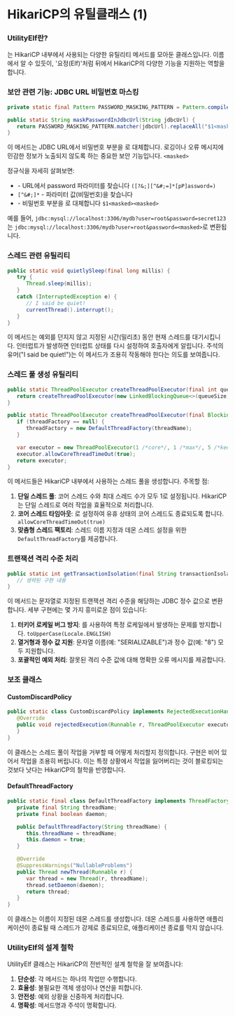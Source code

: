 # HikariCP의 유틸클래스 (1)

### UtilityElf란?

는 HikariCP 내부에서 사용되는 다양한 유틸리티 메서드를 모아둔 클래스입니다. 이름에서 알 수 있듯이, '요정(Elf)'처럼 뒤에서 HikariCP의 다양한 기능을 지원하는 역할을 합니다.

### 보안 관련 기능: JDBC URL 비밀번호 마스킹

```java
private static final Pattern PASSWORD_MASKING_PATTERN = Pattern.compile("([?&;][^&#;=]*[pP]assword=)[^&#;]*");

public static String maskPasswordInJdbcUrl(String jdbcUrl) {
   return PASSWORD_MASKING_PATTERN.matcher(jdbcUrl).replaceAll("$1<masked>");
}
```

이 메서드는 JDBC URL에서 비밀번호 부분을 로 대체합니다. 로깅이나 오류 메시지에 민감한 정보가 노출되지 않도록 하는 중요한 보안 기능입니다. `<masked>`

정규식을 자세히 살펴보면:

* \- URL에서 password 파라미터를 찾습니다 `([?&;][^&#;=]*[pP]assword=)`
* `[^&#;]*` - 파라미터 값(비밀번호)을 찾습니다
* \- 비밀번호 부분을 로 대체합니다 `$1<masked><masked>`

예를 들어, `jdbc:mysql://localhost:3306/mydb?user=root&password=secret123`는 `jdbc:mysql://localhost:3306/mydb?user=root&password=<masked>`로 변환됩니다.

### 스레드 관련 유틸리티

```java
public static void quietlySleep(final long millis) {
   try {
      Thread.sleep(millis);
   }
   catch (InterruptedException e) {
      // I said be quiet!
      currentThread().interrupt();
   }
}
```

이 메서드는 예외를 던지지 않고 지정된 시간(밀리초) 동안 현재 스레드를 대기시킵니다. 인터럽트가 발생하면 인터럽트 상태를 다시 설정하여 호출자에게 알립니다. 주석의 유머("I said be quiet!")는 이 메서드가 조용히 작동해야 한다는 의도를 보여줍니다.

### 스레드 풀 생성 유틸리티

```java
public static ThreadPoolExecutor createThreadPoolExecutor(final int queueSize, final String threadName, ThreadFactory threadFactory, final RejectedExecutionHandler policy) {
   return createThreadPoolExecutor(new LinkedBlockingQueue<>(queueSize), threadName, threadFactory, policy);
}

public static ThreadPoolExecutor createThreadPoolExecutor(final BlockingQueue<Runnable> queue, final String threadName, ThreadFactory threadFactory, final RejectedExecutionHandler policy) {
   if (threadFactory == null) {
      threadFactory = new DefaultThreadFactory(threadName);
   }

   var executor = new ThreadPoolExecutor(1 /*core*/, 1 /*max*/, 5 /*keepalive*/, SECONDS, queue, threadFactory, policy);
   executor.allowCoreThreadTimeOut(true);
   return executor;
}
```

이 메서드들은 HikariCP 내부에서 사용하는 스레드 풀을 생성합니다. 주목할 점:

1. **단일 스레드 풀**: 코어 스레드 수와 최대 스레드 수가 모두 1로 설정됩니다. HikariCP는 단일 스레드로 여러 작업을 효율적으로 처리합니다.
2. **코어 스레드 타임아웃**: 로 설정하여 유휴 상태의 코어 스레드도 종료되도록 합니다. `allowCoreThreadTimeOut(true)`
3. **맞춤형 스레드 팩토리**: 스레드 이름 지정과 데몬 스레드 설정을 위한 `DefaultThreadFactory`를 제공합니다.

### 트랜잭션 격리 수준 처리

```java
public static int getTransactionIsolation(final String transactionIsolationName) {
   // 생략된 구현 내용
}
```

이 메서드는 문자열로 지정된 트랜잭션 격리 수준을 해당하는 JDBC 정수 값으로 변환합니다. 세부 구현에는 몇 가지 흥미로운 점이 있습니다:

1. **터키어 로케일 버그 방지**: 를 사용하여 특정 로케일에서 발생하는 문제를 방지합니다. `toUpperCase(Locale.ENGLISH)`
2. **열거형과 정수 값 지원**: 문자열 이름(예: "SERIALIZABLE")과 정수 값(예: "8") 모두 지원합니다.
3. **포괄적인 예외 처리**: 잘못된 격리 수준 값에 대해 명확한 오류 메시지를 제공합니다.

### 보조 클래스

#### CustomDiscardPolicy

```java
public static class CustomDiscardPolicy implements RejectedExecutionHandler {
   @Override
   public void rejectedExecution(Runnable r, ThreadPoolExecutor executor) {
   }
}
```

이 클래스는 스레드 풀이 작업을 거부할 때 어떻게 처리할지 정의합니다. 구현은 비어 있어서 작업을 조용히 버립니다. 이는 특정 상황에서 작업을 잃어버리는 것이 블로킹되는 것보다 낫다는 HikariCP의 철학을 반영합니다.

#### DefaultThreadFactory

```java
public static final class DefaultThreadFactory implements ThreadFactory {
   private final String threadName;
   private final boolean daemon;

   public DefaultThreadFactory(String threadName) {
      this.threadName = threadName;
      this.daemon = true;
   }

   @Override
   @SuppressWarnings("NullableProblems")
   public Thread newThread(Runnable r) {
      var thread = new Thread(r, threadName);
      thread.setDaemon(daemon);
      return thread;
   }
}
```

이 클래스는 이름이 지정된 데몬 스레드를 생성합니다. 데몬 스레드를 사용하면 애플리케이션이 종료될 때 스레드가 강제로 종료되므로, 애플리케이션 종료를 막지 않습니다.

### UtilityElf의 설계 철학

UtilityElf 클래스는 HikariCP의 전반적인 설계 철학을 잘 보여줍니다:

1. **단순성**: 각 메서드는 하나의 작업만 수행합니다.
2. **효율성**: 불필요한 객체 생성이나 연산을 피합니다.
3. **안전성**: 예외 상황을 신중하게 처리합니다.
4. **명확성**: 메서드명과 주석이 명확합니다.
